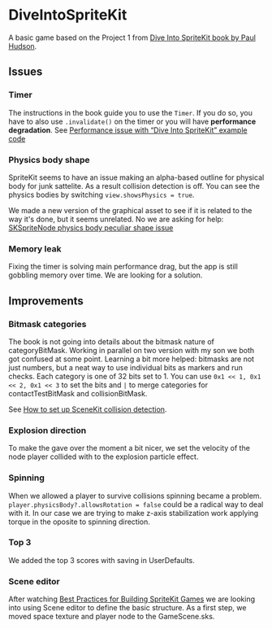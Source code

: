 # DiveIntoSpriteKit
A basic game based on the Project 1 from [Dive Into SpriteKit book by Paul Hudson](https://www.hackingwithswift.com/store/dive-into-spritekit).

## Issues

### Timer
The instructions in the book guide you to use the `Timer`. If you do so, you have to also use `.invalidate()` on the timer or you will have **performance degradation**. See [Performance issue with “Dive Into SpriteKit” example code](https://stackoverflow.com/questions/56794968/performance-issue-with-dive-into-spritekit-example-code)

### Physics body shape
SpriteKit seems to have an issue making an alpha-based outline for physical body for junk sattelite. As a result collision detection is off. You can see the physics bodies by switching `view.showsPhysics = true`.

We made a new version of the graphical asset to see if it is related to the way it's done, but it seems unrelated. No we are asking for help: [SKSpriteNode physics body peculiar shape issue](https://stackoverflow.com/questions/56817220/skspritenode-physics-body-peculiar-shape-issue)

### Memory leak
Fixing the timer is solving main performance drag, but the app is still gobbling memory over time. We are looking for a solution.


## Improvements

### Bitmask categories
The book is not going into details about the bitmask nature of categoryBitMask. Working in parallel on two version with my son we both got confused at some point. Learning a bit more helped: bitmasks are not just numbers, but a neat way to use individual bits as markers and run checks. Each category is one of 32 bits set to 1. You can use `0x1 << 1, 0x1 << 2, 0x1 << 3` to set the bits and `|` to merge categories for contactTestBitMask and collisionBitMask. 

See [How to set up SceneKit collision detection](https://stackoverflow.com/questions/27372138/how-to-set-up-scenekit-collision-detection/27389834#27389834).

### Explosion direction
To make the gave over the moment a bit nicer, we set the velocity of the node player collided with to the explosion particle effect.

### Spinning
When we allowed a player to survive collisions spinning became a problem. `player.physicsBody?.allowsRotation = false` could be a radical way to deal with it. In our case we are trying to make z-axis stabilization work applying torque in the oposite to spinning direction. 

### Top 3
We added the top 3 scores with saving in UserDefaults.

### Scene editor
After watching [Best Practices for Building SpriteKit Games](https://developer.apple.com/videos/play/wwdc2014/608/) we are looking into using Scene editor to define the basic structure. As a first step, we moved space texture and player node to the GameScene.sks.
